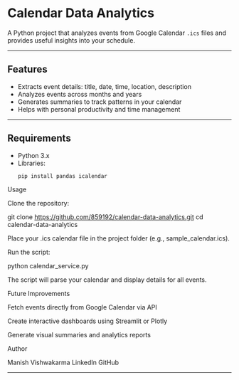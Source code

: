 # Calendar Data Analytics

A Python project that analyzes events from Google Calendar `.ics` files and provides useful insights into your schedule.

---

## Features

- Extracts event details: title, date, time, location, description
- Analyzes events across months and years
- Generates summaries to track patterns in your calendar
- Helps with personal productivity and time management

---

## Requirements

- Python 3.x
- Libraries:
  ```bash
  pip install pandas icalendar

Usage

Clone the repository:

git clone https://github.com/859192/calendar-data-analytics.git
cd calendar-data-analytics


Place your .ics calendar file in the project folder (e.g., sample_calendar.ics).

Run the script:

python calendar_service.py


The script will parse your calendar and display details for all events.

Future Improvements

Fetch events directly from Google Calendar via API

Create interactive dashboards using Streamlit or Plotly

Generate visual summaries and analytics reports

Author

Manish Vishwakarma
LinkedIn
GitHub


---
